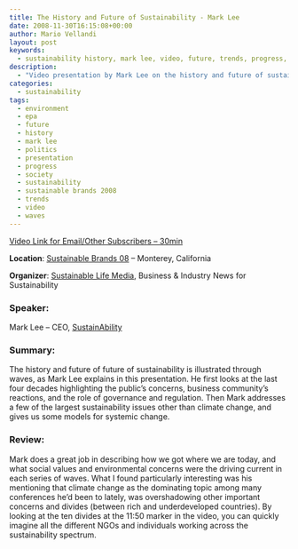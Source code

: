 ```yaml
---
title: The History and Future of Sustainability - Mark Lee
date: 2008-11-30T16:15:08+00:00
author: Mario Vellandi
layout: post
keywords:
  - sustainability history, mark lee, video, future, trends, progress, society, waves, systems, values, business, politics, environment
description:
  - "Video presentation by Mark Lee on the history and future of sustainability, highlighting the public's concerns, business reactions, and the role of governance/regulation"
categories:
  - sustainability
tags:
  - environment
  - epa
  - future
  - history
  - mark lee
  - politics
  - presentation
  - progress
  - society
  - sustainability
  - sustainable brands 2008
  - trends
  - video
  - waves
---
```

[Video Link for Email/Other Subscribers &#8211; 30min](http://vimeo.com/11358361 "Presentation by Mark Lee on the future of sustainability")

__Location__: <a href="http://www.sustainablebrands08.com/">Sustainable Brands 08</a> &#8211; Monterey, California

__Organizer__: <a href="http://www.sustainablelifemedia.com/">Sustainable Life Media</a>, Business & Industry News for Sustainability

### **Speaker**:

Mark Lee &#8211; CEO, [SustainAbility](http://www.sustainability.com/)

### __Summary__:

The history and future of future of sustainability is illustrated through waves, as Mark Lee explains in this presentation. He first looks at the last four decades highlighting the public&#8217;s concerns, business community&#8217;s reactions, and the role of governance and regulation. Then Mark addresses a few of the largest sustainability issues other than climate change, and gives us some models for systemic change.

### __Review__:

Mark does a great job in describing how we got where we are today, and what social values and environmental concerns were the driving current in each series of waves. What I found particularly interesting was his mentioning that climate change as the dominating topic among many conferences he&#8217;d been to lately, was overshadowing other important concerns and divides (between rich and underdeveloped countries). By looking at the ten divides at the 11:50 marker in the video, you can quickly imagine all the different NGOs and individuals working across the sustainability spectrum.

